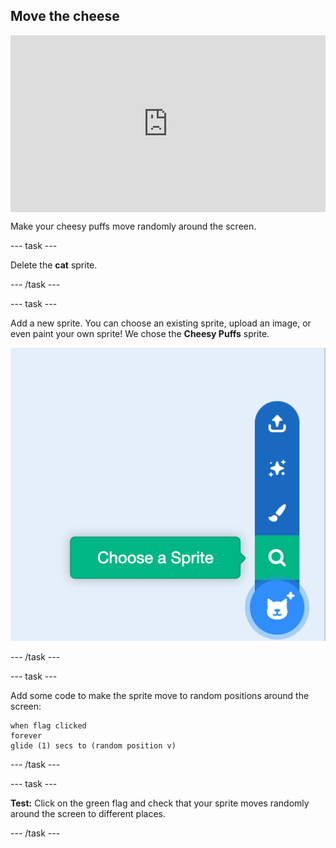 ## Move the cheese 

<html>
  <div style="position: relative; overflow: hidden; padding-top: 56.25%;">
    <iframe style="position: absolute; top: 0; left: 0; right: 0; width: 100%; height: 100%; border: none;" src="https://www.youtube.com/embed/GIjNO1_LHNo?rel=0&cc_load_policy=1" allowfullscreen allow="accelerometer; autoplay; clipboard-write; encrypted-media; gyroscope; picture-in-picture; web-share"></iframe>
  </div>
</html>

Make your cheesy puffs move randomly around the screen. 

--- task ---

Delete the **cat** sprite.

--- /task ---

--- task ---

Add a new sprite. You can choose an existing sprite, upload an image, or even paint your own sprite! We chose the **Cheesy Puffs** sprite.

![The 'Choose a Sprite' menu, with the 'Choose a Sprite' option highlighted.](images/choose-sprite.png)

--- /task ---

--- task --- 

Add some code to make the sprite move to random positions around the screen: 

```blocks3
when flag clicked
forever
glide (1) secs to (random position v)
```

--- /task ---

--- task ---

**Test:** Click on the green flag and check that your sprite moves randomly around the screen to different places.

--- /task ---

